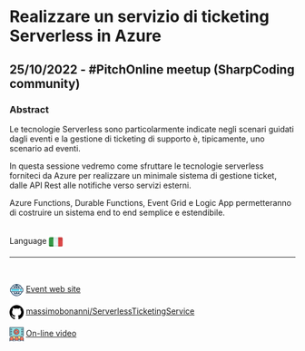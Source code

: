 # Realizzare un servizio di ticketing Serverless in Azure
## 25/10/2022 - #PitchOnline meetup (SharpCoding community)
### Abstract 
Le tecnologie Serverless sono particolarmente indicate negli scenari guidati dagli eventi e la gestione di ticketing di supporto è, tipicamente, uno scenario ad eventi.

In questa sessione vedremo come sfruttare le tecnologie serverless forniteci da Azure per realizzare un minimale sistema di gestione ticket, dalle API Rest alle notifiche verso servizi esterni.

Azure Functions, Durable Functions, Event Grid e Logic App permetteranno di costruire un sistema end to end semplice e estendibile.

<br/>
Language <img width="25" src="https://raw.githubusercontent.com/massimobonanni/massimobonanni/master/images/flagitaly.svg" style="vertical-align:middle">

<br/>

---

<br/>
<p>
<img width="25" src="https://raw.githubusercontent.com/massimobonanni/massimobonanni/master/images/eventwebsite.svg" style="vertical-align:middle"> 
<a href="https://www.eventbrite.it/e/biglietti-pitch-realizzare-un-servizio-di-ticketing-serverless-in-azure-437140197097">Event web site</a>
</p>

<p>
<img width="25" src="https://raw.githubusercontent.com/massimobonanni/massimobonanni/master/images/github.svg" style="vertical-align:middle"> 
<a href="https://github.com/massimobonanni/ServerlessTicketingService" target="_blank">massimobonanni/ServerlessTicketingService</a>
</p>

<p>
<img width="25" src="https://raw.githubusercontent.com/massimobonanni/massimobonanni/master/images/video.svg" style="vertical-align:middle"> 
<a href="https://talks.codemotion.com/paths/realizzare-un-sistema-di-gestione-ticket-1" target="_blank">On-line video</a>
</p> 

